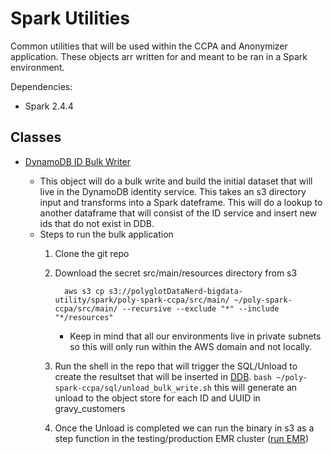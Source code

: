 # Spark Utilities

Common utilities that will be used within the CCPA and Anonymizer application. These objects arr written for and meant to be ran in a Spark environment.

Dependencies:
- Spark 2.4.4

Classes
-

* [DynamoDB ID Bulk Writer](https://github.com/polyglotDataNerd/poly-spark-ccpa/blob/master/src/main/scala/com/sg/ccpa/utility/IDWriter.scala)

     - This object will do a bulk write and build the initial dataset that will live in the DynamoDB identity service. This takes an s3 directory input and transforms into a Spark dateframe. This will do a lookup to another dataframe that will consist of the ID service and insert new ids that do not exist in DDB. 
     - Steps to run the bulk application
        1. Clone the git repo 
        2. Download the secret src/main/resources directory from s3

                 aws s3 cp s3://polyglotDataNerd-bigdata-utility/spark/poly-spark-ccpa/src/main/ ~/poly-spark-ccpa/src/main/ --recursive --exclude "*" --include "*/resources"
            - Keep in mind that all our environments live in private subnets so this will only run within the AWS domain and not locally.
        3. Run the shell in the repo that will trigger the  SQL/Unload to create the resultset that will be inserted in [DDB](https://github.com/polyglotDataNerd/poly-spark-ccpa/blob/master/sql/unload_bulk_write.sh). ```bash ~/poly-spark-ccpa/sql/unload_bulk_write.sh``` this will generate an unload to the object store for each ID and UUID in gravy_customers
        4. Once the Unload is completed we can run the binary in s3 as a step function in the testing/production EMR cluster ([run EMR](https://github.com/polyglotDataNerd/poly-spark-ccpa/blob/master/ETL.sh#L42))
            